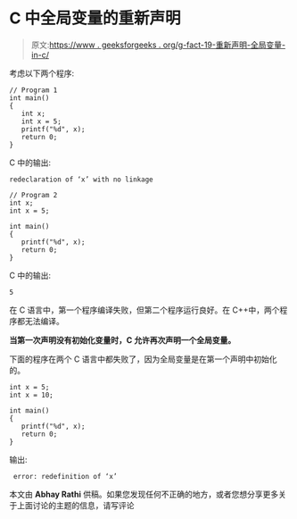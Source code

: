 # C 中全局变量的重新声明

> 原文:[https://www . geeksforgeeks . org/g-fact-19-重新声明-全局变量-in-c/](https://www.geeksforgeeks.org/g-fact-19-redeclaration-of-global-variable-in-c/)

考虑以下两个程序:

```
// Program 1
int main()
{
   int x;
   int x = 5;
   printf("%d", x);
   return 0; 
}
```

C 中的输出:

```
redeclaration of ‘x’ with no linkage
```

```
// Program 2
int x;
int x = 5;

int main()
{
   printf("%d", x);
   return 0; 
}
```

C 中的输出:

```
5
```

在 C 语言中，第一个程序编译失败，但第二个程序运行良好。在 C++中，两个程序都无法编译。

 **当第一次声明没有初始化变量时，C 允许再次声明一个全局变量。**

下面的程序在两个 C 语言中都失败了，因为全局变量是在第一个声明中初始化的。

```
int x = 5;
int x = 10;

int main()
{
   printf("%d", x);
   return 0;
}
```

输出:

```
 error: redefinition of ‘x’
```

本文由 **Abhay Rathi** 供稿。如果您发现任何不正确的地方，或者您想分享更多关于上面讨论的主题的信息，请写评论